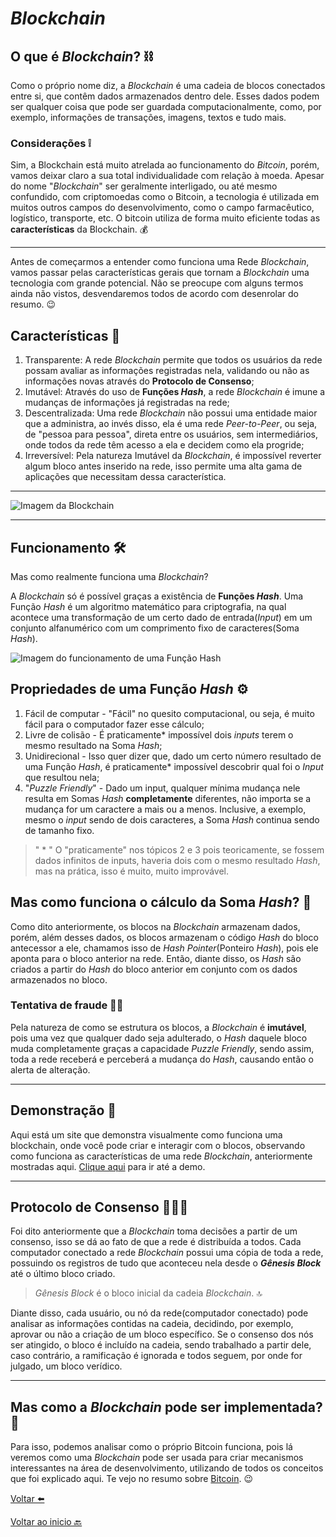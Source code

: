 # *Blockchain*

## O que é _Blockchain_? ⛓️

Como o próprio nome diz, a _Blockchain_ é uma cadeia de blocos conectados entre si, que contêm dados armazenados dentro dele. Esses dados podem ser qualquer coisa que pode ser guardada computacionalmente, como, por exemplo, informações de transações, imagens, textos e tudo mais. 

>
### Considerações ❕
Sim, a Blockchain está muito atrelada ao funcionamento do _Bitcoin_, porém, vamos deixar claro a sua total individualidade com relação à moeda. Apesar do nome "_Blockchain_" ser geralmente interligado, ou até mesmo confundido, com criptomoedas como o Bitcoin, a tecnologia é utilizada em muitos outros campos do desenvolvimento, como o campo farmacêutico, logístico, transporte, etc. O bitcoin utiliza de forma muito eficiente todas as **características** da Blockchain. 💰

---

Antes de começarmos a entender como funciona uma Rede _Blockchain_, vamos passar pelas características gerais que tornam a _Blockchain_ uma tecnologia com grande potencial. Não se preocupe com alguns termos ainda não vistos, desvendaremos todos de acordo com desenrolar do resumo. 😉

## Características 	📑
1. Transparente: A rede _Blockchain_ permite que todos os usuários da rede possam avaliar as informações registradas nela, validando ou não as informações novas através do **Protocolo de Consenso**;
2. Imutável: Através do uso de **Funções _Hash_**, a rede _Blockchain_ é imune a mudanças de informações já registradas na rede;
3. Descentralizada: Uma rede _Blockchain_ não possui uma entidade maior que a administra, ao invés disso, ela é uma rede _Peer-to-Peer_, ou seja, de "pessoa para pessoa", direta entre os usuários, sem intermediários, onde todos da rede têm acesso a ela e decidem como ela progride;
4. Irreversível: Pela natureza Imutável da _Blockchain_, é impossível reverter algum bloco antes inserido na rede, isso permite uma alta gama de aplicações que necessitam dessa característica.

---

![Imagem da _Blockchain_](https://www.cache2net3.com//Repositorio/251/Publicacoes/25278/6f452d7e-f.png)

---

## Funcionamento 🛠️
Mas como realmente funciona uma _Blockchain_?

A _Blockchain_ só é possível graças a existência de **Funções _Hash_**. Uma Função _Hash_ é um algoritmo matemático para criptografia, na qual acontece uma transformação de um certo dado de entrada(*Input*) em um conjunto alfanumérico com um comprimento fixo de caracteres(Soma _Hash_).

![Imagem do funcionamento de uma Função Hash](https://www.freecodecamp.org/portuguese/news/content/images/2022/09/Hash_function_long.png)

## Propriedades de uma Função _Hash_ ⚙️

1. Fácil de computar - "Fácil" no quesito computacional, ou seja, é muito fácil para o computador fazer esse cálculo;
2. Livre de colisão - É praticamente* impossível dois _inputs_ terem o mesmo resultado na Soma _Hash_;
3. Unidirecional - Isso quer dizer que, dado um certo número resultado de uma Função _Hash_, é praticamente* impossível descobrir qual foi o _Input_ que resultou nela;
4. "_Puzzle Friendly_" - Dado um input, qualquer mínima mudança nele resulta em Somas _Hash_ **completamente** diferentes, não importa se a mudança for um caractere a mais ou a menos. Inclusive, a exemplo, mesmo o _input_ sendo de dois caracteres, a Soma _Hash_ continua sendo de tamanho fixo.

> " * " O "praticamente" nos tópicos 2 e 3 pois teoricamente, se fossem dados infinitos de inputs, haveria dois com o mesmo resultado _Hash_, mas na prática, isso é muito, muito improvável.

## Mas como funciona o cálculo da Soma _Hash_? 🔢

Como dito anteriormente, os blocos na _Blockchain_ armazenam dados, porém, além desses dados, os blocos armazenam o código _Hash_ do bloco antecessor a ele, chamamos isso de _Hash Pointer_(Ponteiro _Hash_), pois ele aponta para o bloco anterior na rede. 
Então, diante disso, os _Hash_ são criados a partir do _Hash_ do bloco anterior em conjunto com os dados armazenados no bloco. 
### Tentativa de fraude 👨‍💻
Pela natureza de como se estrutura os blocos, a _Blockchain_ é **imutável**, pois uma vez que qualquer dado seja adulterado, o _Hash_ daquele bloco muda completamente graças a capacidade _Puzzle Friendly_, sendo assim, toda a rede receberá e perceberá a mudança do _Hash_, causando então o alerta de alteração.

---
## Demonstração 🧐
Aqui está um site que demonstra visualmente como funciona uma blockchain, onde você pode criar e interagir com o blocos, observando como funciona as características de uma rede _Blockchain_, anteriormente mostradas aqui. [Clique aqui](https://blockchaindemo.io) para ir até a demo. 

---

## Protocolo de Consenso 🧑‍🤝‍🧑

Foi dito anteriormente que a _Blockchain_ toma decisões a partir de um consenso, isso se dá ao fato de que a rede é distribuída a todos. Cada computador conectado a rede _Blockchain_ possui uma cópia de toda a rede, possuindo os registros de tudo que aconteceu nela desde o **_Gênesis Block_** até o último bloco criado.

> _Gênesis Block_ é o bloco inicial da cadeia _Blockchain_. 🔝

Diante disso, cada usuário, ou nó da rede(computador conectado) pode analisar as informações contidas na cadeia, decidindo, por exemplo, aprovar ou não a criação de um bloco específico. Se o consenso dos nós ser atingido, o bloco é incluído na cadeia, sendo trabalhado a partir dele, caso contrário, a ramificação é ignorada e todos seguem, por onde for julgado, um bloco verídico. 

---


## Mas como a _Blockchain_ pode ser implementada? 🤔
Para isso, podemos analisar como o próprio Bitcoin funciona, pois lá veremos como uma _Blockchain_ pode ser usada para criar mecanismos interessantes na área de desenvolvimento, utilizando de todos os conceitos que foi explicado aqui. Te vejo no resumo sobre [Bitcoin](/Blockchain-Basics/Bitcoin.md). 😉

[Voltar ⬅️](Bitcoin.md)

[Voltar ao inicio 🔙](../README.md) 
